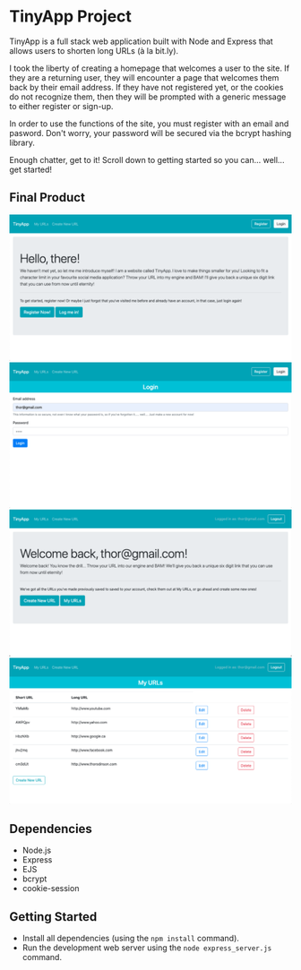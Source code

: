 # TinyApp Project

TinyApp is a full stack web application built with Node and Express that allows users to shorten long URLs (à la bit.ly).

I took the liberty of creating a homepage that welcomes a user to the site. If they are a returning user, they will encounter a page that welcomes them back by their email address. If they have not registered yet, or the cookies do not recognize them, then they will be prompted with a generic message to either register or sign-up. 

In order to use the functions of the site, you must register with an email and pasword. Don't worry, your password will be secured via the bcrypt hashing library.

Enough chatter, get to it! Scroll down to getting started so you can... well... get started!

## Final Product

!["screenshot description"](https://github.com/austinkret/tinyapp/blob/master/docs/1.%20Home%20Page%20-%20First%20Time.png)
!["screenshot description"](https://github.com/austinkret/tinyapp/blob/master/docs/2.%20Login%20Page.png)
!["screenshot description"](https://github.com/austinkret/tinyapp/blob/master/docs/3.%20Home%20Page%20-%20Logged%20In.png)
!["screenshot description"](https://github.com/austinkret/tinyapp/blob/master/docs/4.%20MyURLs%20Page.png)

## Dependencies

- Node.js
- Express
- EJS
- bcrypt
- cookie-session

## Getting Started

- Install all dependencies (using the `npm install` command).
- Run the development web server using the `node express_server.js` command.